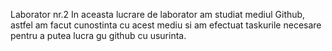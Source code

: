 Laborator nr.2
In aceasta lucrare de laborator am studiat mediul Github, astfel am facut cunostinta cu acest mediu si am efectuat taskurile necesare pentru a putea lucra gu github cu usurinta.
